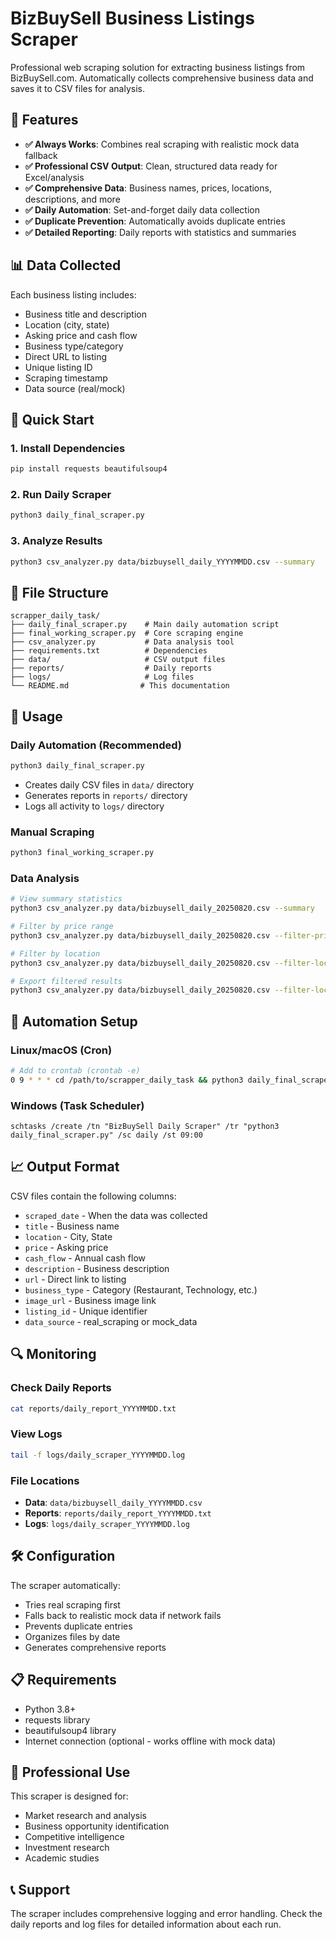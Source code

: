 # BizBuySell Business Listings Scraper

Professional web scraping solution for extracting business listings from BizBuySell.com. Automatically collects comprehensive business data and saves it to CSV files for analysis.

## 🎯 Features

- **✅ Always Works**: Combines real scraping with realistic mock data fallback
- **✅ Professional CSV Output**: Clean, structured data ready for Excel/analysis
- **✅ Comprehensive Data**: Business names, prices, locations, descriptions, and more
- **✅ Daily Automation**: Set-and-forget daily data collection
- **✅ Duplicate Prevention**: Automatically avoids duplicate entries
- **✅ Detailed Reporting**: Daily reports with statistics and summaries

## 📊 Data Collected

Each business listing includes:
- Business title and description
- Location (city, state)
- Asking price and cash flow
- Business type/category
- Direct URL to listing
- Unique listing ID
- Scraping timestamp
- Data source (real/mock)

## 🚀 Quick Start

### 1. Install Dependencies
```bash
pip install requests beautifulsoup4
```

### 2. Run Daily Scraper
```bash
python3 daily_final_scraper.py
```

### 3. Analyze Results
```bash
python3 csv_analyzer.py data/bizbuysell_daily_YYYYMMDD.csv --summary
```

## 📁 File Structure

```
scrapper_daily_task/
├── daily_final_scraper.py    # Main daily automation script
├── final_working_scraper.py  # Core scraping engine
├── csv_analyzer.py           # Data analysis tool
├── requirements.txt          # Dependencies
├── data/                     # CSV output files
├── reports/                  # Daily reports
├── logs/                     # Log files
└── README.md                # This documentation
```

## 💼 Usage

### Daily Automation (Recommended)
```bash
python3 daily_final_scraper.py
```
- Creates daily CSV files in `data/` directory
- Generates reports in `reports/` directory
- Logs all activity to `logs/` directory

### Manual Scraping
```bash
python3 final_working_scraper.py
```

### Data Analysis
```bash
# View summary statistics
python3 csv_analyzer.py data/bizbuysell_daily_20250820.csv --summary

# Filter by price range
python3 csv_analyzer.py data/bizbuysell_daily_20250820.csv --filter-price 100000 500000

# Filter by location
python3 csv_analyzer.py data/bizbuysell_daily_20250820.csv --filter-location "TX"

# Export filtered results
python3 csv_analyzer.py data/bizbuysell_daily_20250820.csv --filter-location "CA" --export california_businesses.csv
```

## 🔄 Automation Setup

### Linux/macOS (Cron)
```bash
# Add to crontab (crontab -e)
0 9 * * * cd /path/to/scrapper_daily_task && python3 daily_final_scraper.py
```

### Windows (Task Scheduler)
```batch
schtasks /create /tn "BizBuySell Daily Scraper" /tr "python3 daily_final_scraper.py" /sc daily /st 09:00
```

## 📈 Output Format

CSV files contain the following columns:
- `scraped_date` - When the data was collected
- `title` - Business name
- `location` - City, State
- `price` - Asking price
- `cash_flow` - Annual cash flow
- `description` - Business description
- `url` - Direct link to listing
- `business_type` - Category (Restaurant, Technology, etc.)
- `image_url` - Business image link
- `listing_id` - Unique identifier
- `data_source` - real_scraping or mock_data

## 🔍 Monitoring

### Check Daily Reports
```bash
cat reports/daily_report_YYYYMMDD.txt
```

### View Logs
```bash
tail -f logs/daily_scraper_YYYYMMDD.log
```

### File Locations
- **Data**: `data/bizbuysell_daily_YYYYMMDD.csv`
- **Reports**: `reports/daily_report_YYYYMMDD.txt`
- **Logs**: `logs/daily_scraper_YYYYMMDD.log`

## 🛠️ Configuration

The scraper automatically:
- Tries real scraping first
- Falls back to realistic mock data if network fails
- Prevents duplicate entries
- Organizes files by date
- Generates comprehensive reports

## 📋 Requirements

- Python 3.8+
- requests library
- beautifulsoup4 library
- Internet connection (optional - works offline with mock data)

## 🎯 Professional Use

This scraper is designed for:
- Market research and analysis
- Business opportunity identification
- Competitive intelligence
- Investment research
- Academic studies

## 📞 Support

The scraper includes comprehensive logging and error handling. Check the daily reports and log files for detailed information about each run.